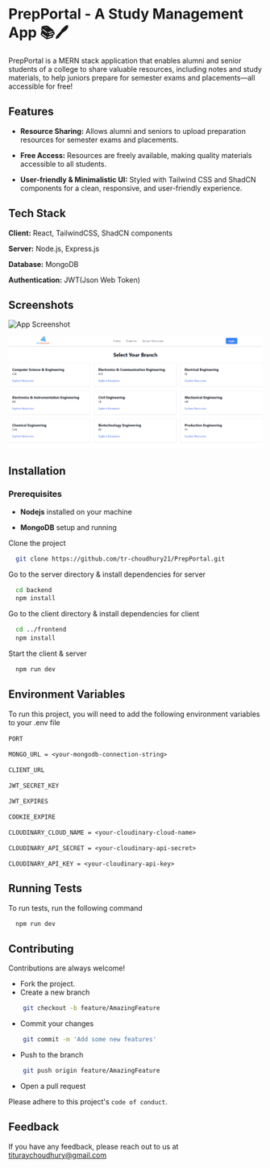 
# PrepPortal - A Study Management App 📚🖊️

PrepPortal is a MERN stack application that enables alumni and senior students of a college to share valuable resources, including notes and study materials, to help juniors prepare for semester exams and placements—all accessible for free!

## Features

- **Resource Sharing:** Allows alumni and seniors to upload preparation resources for semester exams and placements.

- **Free Access:** Resources are freely available, making quality materials accessible to all students.

- **User-friendly & Minimalistic UI:** Styled with Tailwind CSS and ShadCN components for a clean, responsive, and user-friendly experience.


## Tech Stack

**Client:** React, TailwindCSS, ShadCN components

**Server:** Node.js, Express.js 

**Database:** MongoDB

**Authentication:** JWT(Json Web Token)


## Screenshots

![App Screenshot](https://via.placeholder.com/468x300?text=App+Screenshot+Here)

![App Screenshot](https://github.com/tr-choudhury21/PrepPortal/blob/d3c2183e104c802e0f870abaace799a71f844019/Screenshot%202024-11-08%20215550.png)


## Installation

### Prerequisites

- **Nodejs** installed on your machine

- **MongoDB** setup and running

Clone the project

```bash
  git clone https://github.com/tr-choudhury21/PrepPortal.git
```
Go to the server directory & install dependencies for server

```bash
  cd backend
  npm install
```

Go to the client directory & install dependencies for client

```bash
  cd ../frontend
  npm install
```

Start the client & server

```bash
  npm run dev
```


## Environment Variables

To run this project, you will need to add the following environment variables to your .env file

`PORT`

`MONGO_URL = <your-mongodb-connection-string>`

`CLIENT_URL`

`JWT_SECRET_KEY`

`JWT_EXPIRES`

`COOKIE_EXPIRE`

`CLOUDINARY_CLOUD_NAME = <your-cloudinary-cloud-name>`

`CLOUDINARY_API_SECRET = <your-cloudinary-api-secret>`

`CLOUDINARY_API_KEY = <your-cloudinary-api-key>`






## Running Tests

To run tests, run the following command

```bash
  npm run dev
```


## Contributing

Contributions are always welcome!

- Fork the project.
- Create a new branch
```bash
    git checkout -b feature/AmazingFeature
```
- Commit your changes
```bash
    git commit -m 'Add some new features'
```
- Push to the branch
```bash
    git push origin feature/AmazingFeature
```
- Open a pull request


Please adhere to this project's `code of conduct`.


## Feedback

If you have any feedback, please reach out to us at tituraychoudhury@gmail.com

